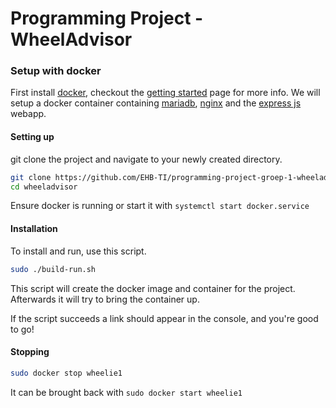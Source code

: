 # Programming Project - WheelAdvisor

### Setup with docker
First install [docker](https://docs.docker.com/engine/install/),
checkout the [getting started](https://docs.docker.com/get-started/) page for more info.
We will setup a docker container containing [mariadb](https://mariadb.org/), [nginx](https://www.nginx.com/) and the [express js](http://expressjs.com/) webapp.

#### Setting up
git clone the project and navigate to your newly created directory.
```bash
git clone https://github.com/EHB-TI/programming-project-groep-1-wheeladvisor.git wheeladvisor
cd wheeladvisor
```
Ensure docker is running or start it with
`systemctl start docker.service`

#### Installation
To install and run, use this script.
```bash
sudo ./build-run.sh
```
This script will create the docker image and container for the project.
Afterwards it will try to bring the container up.

If the script succeeds a link should appear in the console, and you're good to go!

#### Stopping
```bash
sudo docker stop wheelie1
```
 It can be brought back with
`sudo docker start wheelie1`
